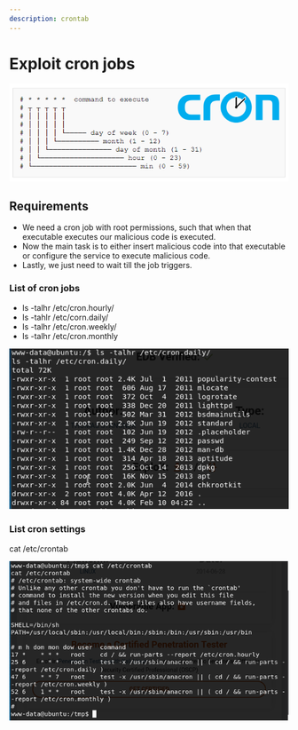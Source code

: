 ```yaml
---
description: crontab
---
```


# Exploit cron jobs

![](../.gitbook/assets/image%20%2823%29.png)

## Requirements

* We need a cron job with root permissions, such that when that executable executes our malicious code is executed.
* Now the main task is to either insert malicious code into that executable or configure the service to execute malicious code.
* Lastly, we just need to wait till the job triggers.

### List of cron jobs

* ls -talhr /etc/cron.hourly/
* ls -tahlr /etc/corn.daily/
* ls -talhr /etc/cron.weekly/
* ls -talhr /etc/cron.monthly

![](../.gitbook/assets/image%20%2821%29.png)

### List cron settings

cat /etc/crontab

![](../.gitbook/assets/image%20%2866%29.png)



